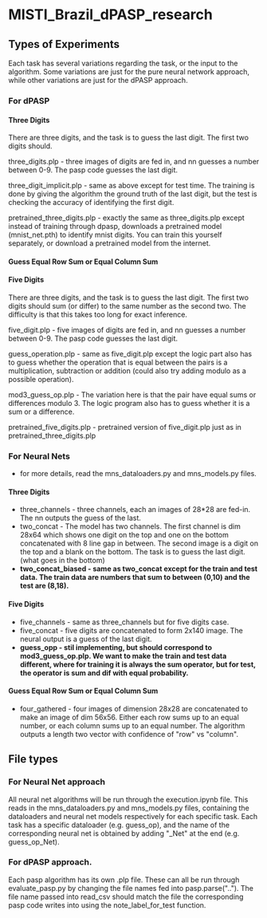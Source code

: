 <style>
blue { color: blue }
yellow { color: yellow }
</style>
# MISTI_Brazil_dPASP_research

## Types of Experiments
Each task has several variations regarding the task, or the input to the algorithm. Some variations are just for the pure neural network approach, while other variations are just for the dPASP approach.

### For dPASP

#### Three Digits
There are three digits, and the task is to guess the last digit. The first two digits should.

three_digits.plp - three images of digits are fed in, and nn guesses a number between 0-9. The pasp code guesses the last digit.

three_digit_implicit.plp - same as above except for test time. The training is done by giving the algorithm the ground truth of the last digit, but the test is checking the accuracy of identifying the first digit.

pretrained_three_digits.plp - exactly the same as three_digits.plp except instead of training through dpasp, downloads a pretrained model (mnist_net.pth) to identify mnist digits. You can train this yourself separately, or download a pretrained model from the internet.

#### Guess Equal Row Sum or Equal Column Sum

#### Five Digits
There are three digits, and the task is to guess the last digit. The first two digits should sum (or differ) to the same number as the second two. The difficulty is that this takes too long for exact inference.

five_digit.plp - five images of digits are fed in, and nn guesses a number between 0-9. The pasp code guesses the last digit.

guess_operation.plp - same as five_digit.plp except the logic part also has to guess whether the operation that is equal between the pairs is a multiplication, subtraction or addition (could also try adding modulo as a possible operation). 

mod3_guess_op.plp - The variation here is that the pair have equal sums or differences modulo 3. The logic program also has to guess whether it is a sum or a difference.

pretrained_five_digits.plp - pretrained version of five_digit.plp just as in pretrained_three_digits.plp

### For Neural Nets
- for more details, read the mns_dataloaders.py and mns_models.py files.
#### Three Digits
- three_channels - three channels, each an images of 28*28 are fed-in. The nn outputs the guess of the last.
- two_concat - The model has two channels. The first channel is dim 28x64 which shows one digit on the top and one on the bottom concatenated with 8 line gap in between. The second image is a digit on the top and a blank on the bottom. The task is to guess the last digit. (what goes in the bottom)
- **two_concat_biased - same as two_concat except for the train and test data. The train data are numbers that sum to between (0,10) and the test are (8,18).**

#### Five Digits
- five_channels - same as three_channels but for five digits case.
- five_concat - five digits are concatenated to form 2x140 image. The neural output is a guess of the last digit.
- **guess_opp - stil implementing, but should correspond to mod3_guess_op.plp. We want to make the train and test data different, where for training it is always the sum operator, but for test, the operator is sum and dif with equal probability.**
#### Guess Equal Row Sum or Equal Column Sum
- four_gathered - four images of dimension 28x28 are concatenated to make an image of dim 56x56. Either each row sums up to an equal number, or each column sums up to an equal number. The algorithm outputs a length two vector with confidence of "row" vs "column".

## File types
### For Neural Net approach
All neural net algorithms will be run through the execution.ipynb file. This reads in the mns_dataloaders.py and mns_models.py files, containing the dataloaders and neural net models respectively for each specific task. Each task has a specific dataloader (e.g. guess_op), and the name of the corresponding neural net is obtained by adding "_Net" at the end (e.g. guess_op_Net).

### For dPASP approach.
Each pasp algorithm has its own .plp file. These can all be run through evaluate_pasp.py by changing the file names fed into pasp.parse(".."). The file name passed into read_csv should match the file the corresponding pasp code writes into using the note_label_for_test function.
